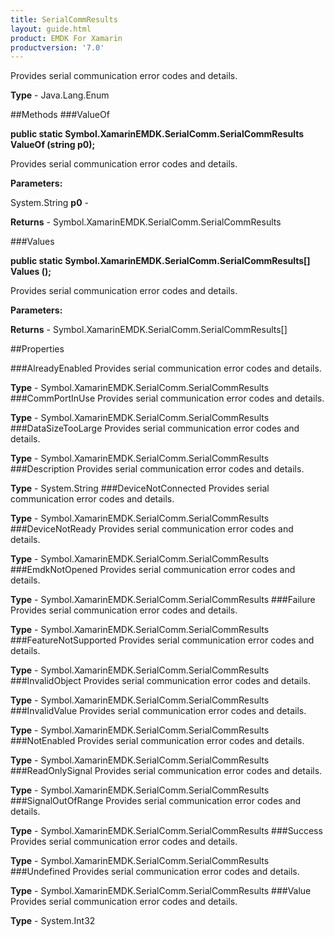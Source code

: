 ```yaml
---
title: SerialCommResults
layout: guide.html
product: EMDK For Xamarin 
productversion: '7.0' 
---
```

Provides serial communication error codes and details.

**Type** - Java.Lang.Enum

##Methods
###ValueOf

**public static Symbol.XamarinEMDK.SerialComm.SerialCommResults ValueOf (string p0);**

Provides serial communication error codes and details.

**Parameters:**

System.String **p0**  - 
        

**Returns** - Symbol.XamarinEMDK.SerialComm.SerialCommResults

###Values

**public static Symbol.XamarinEMDK.SerialComm.SerialCommResults[] Values ();**

Provides serial communication error codes and details.

**Parameters:**

**Returns** - Symbol.XamarinEMDK.SerialComm.SerialCommResults[]

##Properties

###AlreadyEnabled
Provides serial communication error codes and details.

**Type** - Symbol.XamarinEMDK.SerialComm.SerialCommResults
###CommPortInUse
Provides serial communication error codes and details.

**Type** - Symbol.XamarinEMDK.SerialComm.SerialCommResults
###DataSizeTooLarge
Provides serial communication error codes and details.

**Type** - Symbol.XamarinEMDK.SerialComm.SerialCommResults
###Description
Provides serial communication error codes and details.

**Type** - System.String
###DeviceNotConnected
Provides serial communication error codes and details.

**Type** - Symbol.XamarinEMDK.SerialComm.SerialCommResults
###DeviceNotReady
Provides serial communication error codes and details.

**Type** - Symbol.XamarinEMDK.SerialComm.SerialCommResults
###EmdkNotOpened
Provides serial communication error codes and details.

**Type** - Symbol.XamarinEMDK.SerialComm.SerialCommResults
###Failure
Provides serial communication error codes and details.

**Type** - Symbol.XamarinEMDK.SerialComm.SerialCommResults
###FeatureNotSupported
Provides serial communication error codes and details.

**Type** - Symbol.XamarinEMDK.SerialComm.SerialCommResults
###InvalidObject
Provides serial communication error codes and details.

**Type** - Symbol.XamarinEMDK.SerialComm.SerialCommResults
###InvalidValue
Provides serial communication error codes and details.

**Type** - Symbol.XamarinEMDK.SerialComm.SerialCommResults
###NotEnabled
Provides serial communication error codes and details.

**Type** - Symbol.XamarinEMDK.SerialComm.SerialCommResults
###ReadOnlySignal
Provides serial communication error codes and details.

**Type** - Symbol.XamarinEMDK.SerialComm.SerialCommResults
###SignalOutOfRange
Provides serial communication error codes and details.

**Type** - Symbol.XamarinEMDK.SerialComm.SerialCommResults
###Success
Provides serial communication error codes and details.

**Type** - Symbol.XamarinEMDK.SerialComm.SerialCommResults
###Undefined
Provides serial communication error codes and details.

**Type** - Symbol.XamarinEMDK.SerialComm.SerialCommResults
###Value
Provides serial communication error codes and details.

**Type** - System.Int32
